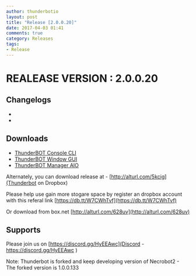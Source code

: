 ```yaml
---
author: thunderbotio
layout: post
title: "Release [2.0.0.20]"
date: 2017-04-03 01:41
comments: true
category: Releases
tags:
- Release
---
```


# REALEASE VERSION : 2.0.0.20

## Changelogs
- 
- 

## Downloads
- [ThunderBOT Console CLI](/releases/2.0.0.20/ThunderBOT.CLI.zip)
- [ThunderBOT Window GUI](/releases/2.0.0.20/ThunderBOT.Win.zip)
- [ThunderBOT Manager AIO](/releases/2.0.0.20/ThunderBOT.Manager.zip)

Alternately, you can download release at - [http://alturl.com/5kcig](Thunderbot on Dropbox)

Please help use gain more stogare space by register an dropbox account with this referal link [https://db.tt/W7CWhTvf](https://db.tt/W7CWhTvf)

Or download from box.net [http://alturl.com/628uv](http://alturl.com/628uv)

## Supports

Please join us on [https://discord.gg/HyEEAwc](Discord - https://discord.gg/HyEEAwc )

Note: Thunderbot is forked and keep developing version of Necrobot2 - The forked version is 1.0.0.133
